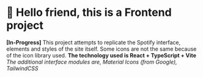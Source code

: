 # 👋 Hello friend, this is a Frontend project

**[In-Progress]**
This project attempts to replicate the Spotify interface, elements and styles of the site itself. Some icons are not the same because of the icon library used.
**The technology used is React + TypeScript + Vite**
*The additional interface modules are, Material Icons (from Google), TailwindCSS*

